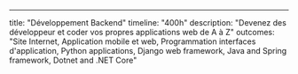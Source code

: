---

title: "Développement Backend"
timeline: "400h"
description: "Devenez des développeur et coder vos propres applications web de A à Z"
outcomes: "Site Internet, Application mobile et web, Programmation interfaces d'application, Python applications, Django web framework, Java and Spring framework, Dotnet and .NET Core"
